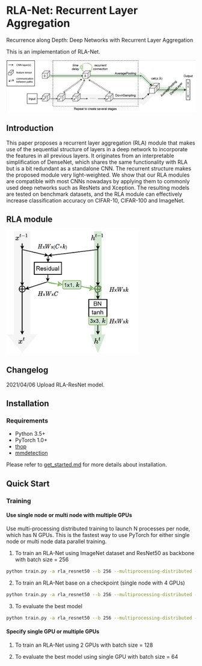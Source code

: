 # RLA-Net: Recurrent Layer Aggregation

Recurrence along Depth: Deep Networks with Recurrent Layer Aggregation

This is an implementation of RLA-Net.

![RLANet](figures/rlanet.png)

## Introduction
This paper proposes a recurrent layer aggregation (RLA) module that makes use of the sequential structure of layers in a deep network to incorporate the features in all previous layers. It originates from an interpretable simplification of DenseNet, which shares the same functionality with RLA but is a bit redundant as a standalone CNN. The recurrent structure makes the proposed module very light-weighted. We show that our RLA modules are compatible with most CNNs nowadays by applying them to commonly used deep networks such as ResNets and Xception. The resulting models are tested on benchmark datasets, and the RLA module can effectively increase classification accuracy on CIFAR-10, CIFAR-100 and ImageNet.

## RLA module


<img src="figures/rla_module.png" width="350" alt="RLA_module"/><br/>

## Changelog

2021/04/06 Upload RLA-ResNet model.

## Installation

### Requirements

- Python 3.5+
- PyTorch 1.0+
- [thop](https://github.com/Lyken17/pytorch-OpCounter)
- [mmdetection](https://github.com/open-mmlab/mmdetection)

Please refer to [get_started.md](docs/get_started.md) for more details about installation.


## Quick Start

### Training

#### Use single node or multi node with multiple GPUs

Use multi-processing distributed training to launch N processes per node, which has N GPUs. This is the fastest way to use PyTorch for either single node or multi node data parallel training.

1. To train an RLA-Net using ImageNet dataset and ResNet50 as backbone with batch size = 256
```bash
python train.py -a rla_resnet50 --b 256 --multiprocessing-distributed --world-size 1 --rank 0 '/dev/shm/imagenet/'
```

2. To train an RLA-Net base on a checkpoint (single node with 4 GPUs)
```bash
python train.py -a rla_resnet50 --b 256 --multiprocessing-distributed --world-size 1 --rank 0 --resume='work_dirs/rla_resnet50/checkpoint.pth.tar' --action 'part2' '/dev/shm/imagenet/'
```

3. To evaluate the best model
```bash
python train.py -a rla_resnet50 --b 256 --multiprocessing-distributed --world-size 1 --rank 0   --resume='work_dirs/rla_resnet50/model_best.pth.tar' -e '/dev/shm/imagenet/'
```
#### Specify single GPU or multiple GPUs

1. To train an RLA-Net using 2 GPUs with batch size = 128

2. To evaluate the best model using single GPU with batch size = 64
